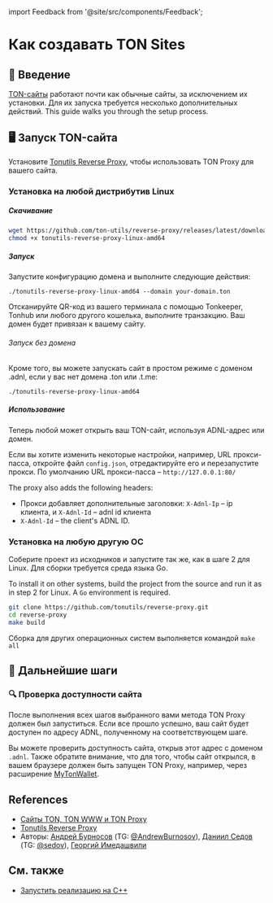 import Feedback from '@site/src/components/Feedback';

# Как создавать TON Sites

## 👋 Введение

[TON-сайты](https://blog.ton.org/ton-sites) работают почти как обычные сайты, за исключением их установки. Для их запуска требуется несколько дополнительных действий. This guide walks you through the setup process.

## 🖥 Запуск TON-сайта

Установите [Tonutils Reverse Proxy](https://github.com/tonutils/reverse-proxy), чтобы использовать TON Proxy для вашего сайта.

### Установка на любой дистрибутив Linux

##### Скачивание

```bash
wget https://github.com/ton-utils/reverse-proxy/releases/latest/download/tonutils-reverse-proxy-linux-amd64
chmod +x tonutils-reverse-proxy-linux-amd64
```

##### Запуск

Запустите конфигурацию домена и выполните следующие действия:

```
./tonutils-reverse-proxy-linux-amd64 --domain your-domain.ton 
```

Отсканируйте QR-код из вашего терминала с помощью Tonkeeper, Tonhub или любого другого кошелька, выполните транзакцию. Ваш домен будет привязан к вашему сайту.

###### Запуск без домена

Кроме того, вы можете запускать сайт в простом режиме с доменом .adnl, если у вас нет домена .ton или .t.me:

```
./tonutils-reverse-proxy-linux-amd64
```

##### Использование

Теперь любой может открыть ваш TON-сайт, используя ADNL-адрес или домен.

Если вы хотите изменить некоторые настройки, например, URL прокси-пасса, откройте файл `config.json`, отредактируйте его и перезапустите прокси. По умолчанию URL прокси-пасса – `http://127.0.0.1:80/`

The proxy also adds the following headers:

- Прокси добавляет дополнительные заголовки:
  `X-Adnl-Ip` – ip клиента, и `X-Adnl-Id` – adnl id клиента
- `X-Adnl-Id` – the client's ADNL ID.

### Установка на любую другую ОС

Соберите проект из исходников и запустите так же, как в шаге 2 для Linux. Для сборки требуется среда языка Go.

To install it on other systems, build the project from the source and run it as in step 2 for Linux. A `Go` environment is required.

```bash
git clone https://github.com/tonutils/reverse-proxy.git
cd reverse-proxy
make build
```

Сборка для других операционных систем выполняется командой `make all`

## 👀 Дальнейшие шаги

### 🔍 Проверка доступности сайта

После выполнения всех шагов выбранного вами метода TON Proxy должен был запуститься. Если все прошло успешно, ваш сайт будет доступен по адресу ADNL, полученному на соответствующем шаге.

Вы можете проверить доступность сайта, открыв этот адрес с доменом `.adnl`. Также обратите внимание, что для того, чтобы сайт открылся, в вашем браузере должен быть запущен TON Proxy, например, через расширение [MyTonWallet](https://mytonwallet.io/).

## References

- [Сайты TON, TON WWW и TON Proxy](https://blog.ton.org/ton-sites)
- [Tonutils Reverse Proxy](https://github.com/tonutils/reverse-proxy)
- Авторы: [Андрей Бурносов](https://github.com/AndreyBurnosov) (TG: [@AndrewBurnosov](https://t.me/AndreyBurnosov)), [Даниил Седов](https://gusarich.com) (TG: [@sedov](https://t.me/sedov)), [Георгий Имедашвили](https://github.com/drforse)

## См. также

- [Запустить реализацию на C++](/v3/guidelines/web3/ton-proxy-sites/running-your-own-ton-proxy)

<Feedback />

